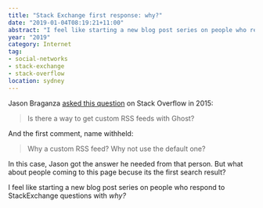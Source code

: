 ```yaml
---
title: "Stack Exchange first response: why?"
date: "2019-01-04T08:19:21+11:00"
abstract: "I feel like starting a new blog post series on people who respond to StackExchange questions this way"
year: "2019"
category: Internet
tag:
- social-networks
- stack-exchange
- stack-overflow
location: sydney
---
```

Jason Braganza [asked this question] on Stack Overflow in 2015:

> Is there a way to get custom RSS feeds with Ghost?

And the first comment, name withheld:

> Why a custom RSS feed? Why not use the default one?

In this case, Jason got the answer he needed from that person. But what about people coming to this page becuse its the first search result?

I feel like starting a new blog post series on people who respond to StackExchange questions with *why?*

[asked this question]: https://stackoverflow.com/questions/28313448/custom-rss-feeds-for-my-ghost-blog "Custom RSS feeds for my Ghost blog"

